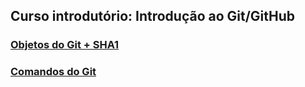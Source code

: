 ## Curso introdutório: Introdução ao Git/GitHub
### [Objetos do Git + SHA1](https://www.notion.so/GIT-7504974ce0fb48aeb2f0d04f673ce8a7)
### [Comandos do Git](https://www.notion.so/Comandos-Git-46a02283a7064ef7b716d76747a1fce4)